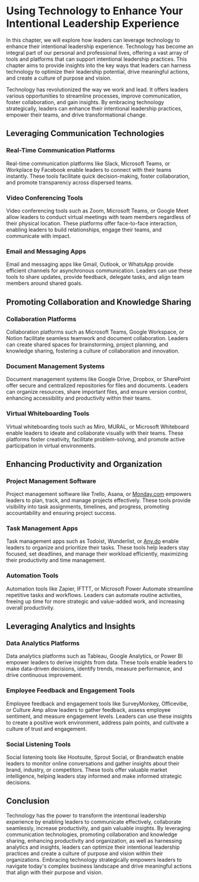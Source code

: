Using Technology to Enhance Your Intentional Leadership Experience
===========================================================================

In this chapter, we will explore how leaders can leverage technology to enhance their intentional leadership experience. Technology has become an integral part of our personal and professional lives, offering a vast array of tools and platforms that can support intentional leadership practices. This chapter aims to provide insights into the key ways that leaders can harness technology to optimize their leadership potential, drive meaningful actions, and create a culture of purpose and vision.



Technology has revolutionized the way we work and lead. It offers leaders various opportunities to streamline processes, improve communication, foster collaboration, and gain insights. By embracing technology strategically, leaders can enhance their intentional leadership practices, empower their teams, and drive transformational change.

Leveraging Communication Technologies
-------------------------------------

### Real-Time Communication Platforms

Real-time communication platforms like Slack, Microsoft Teams, or Workplace by Facebook enable leaders to connect with their teams instantly. These tools facilitate quick decision-making, foster collaboration, and promote transparency across dispersed teams.

### Video Conferencing Tools

Video conferencing tools such as Zoom, Microsoft Teams, or Google Meet allow leaders to conduct virtual meetings with team members regardless of their physical location. These platforms offer face-to-face interaction, enabling leaders to build relationships, engage their teams, and communicate with impact.

### Email and Messaging Apps

Email and messaging apps like Gmail, Outlook, or WhatsApp provide efficient channels for asynchronous communication. Leaders can use these tools to share updates, provide feedback, delegate tasks, and align team members around shared goals.

Promoting Collaboration and Knowledge Sharing
---------------------------------------------

### Collaboration Platforms

Collaboration platforms such as Microsoft Teams, Google Workspace, or Notion facilitate seamless teamwork and document collaboration. Leaders can create shared spaces for brainstorming, project planning, and knowledge sharing, fostering a culture of collaboration and innovation.

### Document Management Systems

Document management systems like Google Drive, Dropbox, or SharePoint offer secure and centralized repositories for files and documents. Leaders can organize resources, share important files, and ensure version control, enhancing accessibility and productivity within their teams.

### Virtual Whiteboarding Tools

Virtual whiteboarding tools such as Miro, MURAL, or Microsoft Whiteboard enable leaders to ideate and collaborate visually with their teams. These platforms foster creativity, facilitate problem-solving, and promote active participation in virtual environments.

Enhancing Productivity and Organization
---------------------------------------

### Project Management Software

Project management software like Trello, Asana, or [Monday.com](http://Monday.com) empowers leaders to plan, track, and manage projects effectively. These tools provide visibility into task assignments, timelines, and progress, promoting accountability and ensuring project success.

### Task Management Apps

Task management apps such as Todoist, Wunderlist, or [Any.do](http://Any.do) enable leaders to organize and prioritize their tasks. These tools help leaders stay focused, set deadlines, and manage their workload efficiently, maximizing their productivity and time management.

### Automation Tools

Automation tools like Zapier, IFTTT, or Microsoft Power Automate streamline repetitive tasks and workflows. Leaders can automate routine activities, freeing up time for more strategic and value-added work, and increasing overall productivity.

Leveraging Analytics and Insights
---------------------------------

### Data Analytics Platforms

Data analytics platforms such as Tableau, Google Analytics, or Power BI empower leaders to derive insights from data. These tools enable leaders to make data-driven decisions, identify trends, measure performance, and drive continuous improvement.

### Employee Feedback and Engagement Tools

Employee feedback and engagement tools like SurveyMonkey, Officevibe, or Culture Amp allow leaders to gather feedback, assess employee sentiment, and measure engagement levels. Leaders can use these insights to create a positive work environment, address pain points, and cultivate a culture of trust and engagement.

### Social Listening Tools

Social listening tools like Hootsuite, Sprout Social, or Brandwatch enable leaders to monitor online conversations and gather insights about their brand, industry, or competitors. These tools offer valuable market intelligence, helping leaders stay informed and make informed strategic decisions.

Conclusion
----------

Technology has the power to transform the intentional leadership experience by enabling leaders to communicate effectively, collaborate seamlessly, increase productivity, and gain valuable insights. By leveraging communication technologies, promoting collaboration and knowledge sharing, enhancing productivity and organization, as well as harnessing analytics and insights, leaders can optimize their intentional leadership practices and create a culture of purpose and vision within their organizations. Embracing technology strategically empowers leaders to navigate today's complex business landscape and drive meaningful actions that align with their purpose and vision.
